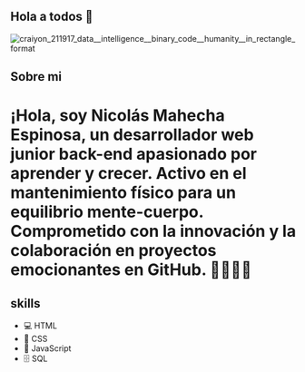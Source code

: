 ## Hola a todos 👋

![craiyon_211917_data__intelligence__binary_code__humanity__in_rectangle_format](https://github.com/nicolasmahecha1125/nicolasmahecha1125/assets/141942565/7c4dac37-c13d-4e1f-acb3-8e81ebca04b2)

## Sobre mi
# ¡Hola, soy Nicolás Mahecha Espinosa, un desarrollador web junior back-end apasionado por aprender y crecer. Activo en el mantenimiento físico para un equilibrio mente-cuerpo. Comprometido con la innovación y la colaboración en proyectos emocionantes en GitHub. 🚀👨‍💻✨


## skills
- 💻 HTML
- 🎨 CSS
- 🚀 JavaScript
- 🗄️ SQL
